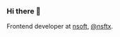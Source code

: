 ### Hi there 👋

Frontend developer at [nsoft](https://nsoft.com), [@nsftx](https://github.com/nsftx).
